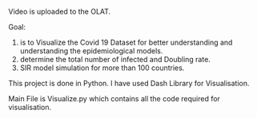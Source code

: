 Video is uploaded to the OLAT.

Goal:
1) is to Visualize the Covid 19 Dataset for better understanding and understanding the epidemiological models.
2) determine the total number of infected and Doubling rate.
3) SIR model simulation for more than 100 countries.

This project is done in Python. I have used Dash Library for Visualisation.


Main File is Visualize.py which contains all the code required for visualisation. 

